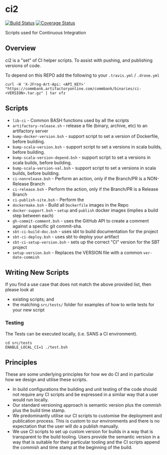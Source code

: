 # ci2

[![Build Status](https://travis-ci.org/CommBank/ci2.svg?branch=master)](https://travis-ci.org/CommBank/ci2)
[![Coverage Status](https://coveralls.io/repos/github/CommBank/ci2/badge.svg?branch=master)](https://coveralls.io/github/CommBank/ci2?branch=master)

Scripts used for Continuous Integration

## Overview

ci2 is a "set" of CI helper scripts. To assist with pushing, and publishing versions of code.

To depend on this REPO add the following to your ``.travis.yml`` / ``.drone.yml``

```
curl -H 'X-JFrog-Art-Api: <API_KEY>' "https://commbank.artifactoryonline.com/commbank/binaries/ci-<VERSION>.tar.gz" | tar xfz
```

## Scripts 

* ``lib-ci`` - Common BASH functions used by all the scripts
* ``artifactory-release.sh`` - release a file (binary, archive, etc) to an artifactory server
* ``bump-docker-version.bsh`` - support script to set a version of Dockerfile, before building.
* ``bump-scala-version.bsh`` - support script to set a versions in scala builds, before building.
* ``bump-scala-version-depend.bsh`` - support script to set a versions in scala builds, before building.
* ``bump-scala-version-val.bsh`` - support script to set a versions in scala builds, before building.
* ``ci-nonrelease.bsh`` - Perform an action, only if the Branch/PR is a NON-Release Branch
* ``ci-release.bsh`` - Perform the action, only if the Branch/PR is a Release Branch
* ``ci-publish-site.bsh`` - Perform the 
* ``dockermake.bsh`` - Build all ``Dockerfile`` images in the Repo 
* ``docker-support.bsh`` - ``setup`` and ``publish`` docker images (implies a build step between each)
* ``gh-commit-comment.bsh`` - uses the GitHub API to create a comment against a specific git commit-sha.
* ``sbt-ci-build-doc.bsh`` - uses sbt to build documentation for the project
* ``sbt-ci-deploy.bsh`` - uses sbt to deploy your artifact
* ``sbt-ci-setup-version.bsh`` - sets up the correct "CI" version for the SBT project
* ``setup-version.bsh`` - Replaces the VERSION file with a common ``ver-date-commish``

## Writing New Scripts

If you find a use case that does not match the above provided list, then please look at 

* existing scripts; and
* the matching ``src/tests/`` folder for examples of how to write tests for your new script

### Testing

The Tests can be executed locally, (i.e. SANS a CI environment).

```
cd src/tests
ENABLE_LOCAL_CI=1 ./test.bsh
```

## Principles

These are some underlying principles for how we do CI and in particular how we design and utilise 
these scripts.

* In build configurations the building and unit testing of the code should not require any CI 
  scripts and be expressed in a similar way that a user would run locally.
* Our standard versioning approach is semantic version plus the commish plus the build time stamp.
* We predominantly utilise our CI scripts to customise the deployment and publication process. This 
  is custom to our environments and there is no expectation that the user will do a publish manually.
* We use CI scripts to set up custom version for builds in a way that is transparent to the build
  tooling. Users provide the semantic version in a way that is suitable for their particular tooling
  and the CI scripts append the commish and time stamp at the beginning of the build.


